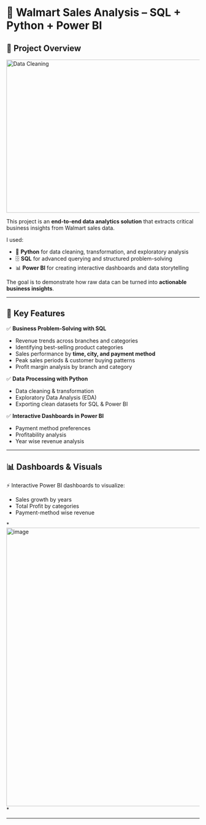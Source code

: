# 🛒 Walmart Sales Analysis – SQL + Python + Power BI  

## 📌 Project Overview  
<img width="959" height="399" alt="Data Cleaning" src="https://github.com/user-attachments/assets/3586a5d2-5295-4a31-abf1-a71797395b5e" />

This project is an **end-to-end data analytics solution** that extracts critical business insights from Walmart sales data.  

I used:  
- 🐍 **Python** for data cleaning, transformation, and exploratory analysis  
- 🗄️ **SQL** for advanced querying and structured problem-solving  
- 📊 **Power BI** for creating interactive dashboards and data storytelling  

The goal is to demonstrate how raw data can be turned into **actionable business insights**.  

---

## 🔑 Key Features  
✅ **Business Problem-Solving with SQL**  
- Revenue trends across branches and categories  
- Identifying best-selling product categories  
- Sales performance by **time, city, and payment method**  
- Peak sales periods & customer buying patterns  
- Profit margin analysis by branch and category  

✅ **Data Processing with Python**  
- Data cleaning & transformation  
- Exploratory Data Analysis (EDA)  
- Exporting clean datasets for SQL & Power BI  

✅ **Interactive Dashboards in Power BI**  
- Payment method preferences  
- Profitability analysis  
- Year wise revenue analysis  

---

## 📊 Dashboards & Visuals  
⚡ Interactive Power BI dashboards to visualize:  
- Sales growth by years 
- Total Profit by categories  
- Payment-method wise revenue 

*<img width="1261" height="726" alt="image" src="https://github.com/user-attachments/assets/1af27850-757e-4231-84a4-bd8b7adcb16a" />
*  

---
